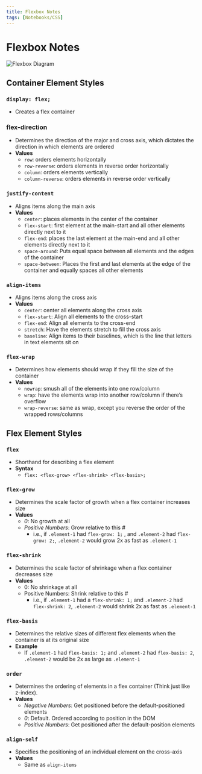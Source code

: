 ```yaml
---
title: Flexbox Notes
tags: [Notebooks/CSS]
---
```


# Flexbox Notes
![Flexbox Diagram](https://www.w3.org/TR/css-flexbox-1/images/flex-direction-terms.svg)
## Container Element Styles
### `display: flex;`
 - Creates a flex container
### flex-direction
 - Determines the direction of the major and cross axis, which dictates the direction in which elements are ordered
 - **Values**
    - `row`: orders elements horizontally
    - `row-reverse`: orders elements in reverse order horizontally
    - `column`: orders elements vertically 
    - `column-reverse`: orders elements in reverse order vertically
### `justify-content`
 - Aligns items along the main axis
 - **Values**
    - `center`: places elements in the center of the container
    - `flex-start`: first element at the main-start and all other elements directly next to it
    - `flex-end`: places the last element at the main-end and all other elements directly next to it
    - `space-around`: Puts equal space between all elements and the edges of the container
    - `space-between`: Places the first and last elements at the edge of the container and equally spaces all other elements
### `align-items`
 - Aligns items along the cross axis
 - **Values**
    - `center`: center all elements along the cross axis
    - `flex-start`: Align all elements to the cross-start
    - `flex-end`: Align all elements to the cross-end
    - `stretch`: Have the elements stretch to fill the cross axis
    - `baseline`: Align items to their baselines, which is the line that letters in text elements sit on
### `flex-wrap`
 - Determines how elements should wrap if they fill the size of the container
 - **Values**
    - `nowrap`: smush all of the elements into one row/column
    - `wrap`: have the elements wrap into another row/column if there’s overflow
    - `wrap-reverse`: same as wrap, except you reverse the order of the wrapped rows/columns
## Flex Element Styles
### `flex`
 - Shorthand for describing a flex element
 - **Syntax**
    - `flex: <flex-grow> <flex-shrink> <flex-basis>;`
### `flex-grow`
 - Determines the scale factor of growth when a flex container increases size
 - **Values**
    - *0*: No growth at all
    - *Positive Numbers*: Grow relative to this #
       - i.e., if `.element-1` had `flex-grow: 1;` , and `.element-2` had `flex-grow: 2;`, `.element-2` would grow 2x as fast as `.element-1`
### `flex-shrink`
 - Determines the scale factor of shrinkage when a flex container decreases size
 - **Values**
    - 0: No shrinkage at all
    - Positive Numbers: Shrink relative to this #
       - i.e., if `.element-1` had a `flex-shrink: 1;` and `.element-2` had `flex-shrink: 2`, `.element-2` would shrink 2x as fast as `.element-1`
### `flex-basis`
 - Determines the relative sizes of different flex elements when the container is at its original size
 - **Example**
    - If `.element-1` had `flex-basis: 1;` and `.element-2` had `flex-basis: 2`, `.element-2` would be 2x as large as `.element-1`
 
### `order`
 - Determines the ordering of elements in a flex container (Think just like z-index).
 - **Values**
    - *Negative Numbers*: Get positioned before the default-positioned elements
    - *0*: Default. Ordered according to position in the DOM
    - *Positive Numbers*: Get positioned after the default-position elements
### `align-self`
 - Specifies the positioning of an individual element on the cross-axis
 - **Values**
    - Same as `align-items`
